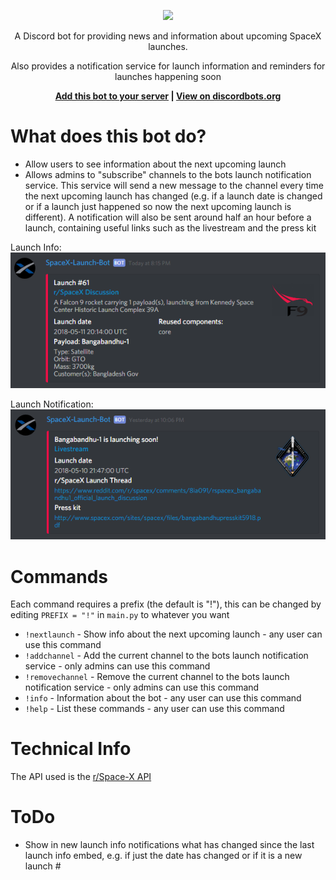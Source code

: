 <p align="center">
<img width="400" src="https://discordbots.org/api/widget/411618411169447950.svg" href='https://discordbots.org/bot/411618411169447950'>
</p>

<p align="center">
A Discord bot for providing news and information about upcoming SpaceX launches.
</p>
<p align="center">
Also provides a notification service for launch information and reminders for launches happening soon
</p>

<p align="center"><b><a href="https://discordapp.com/oauth2/authorize?client_id=411618411169447950&scope=bot&permissions=248896">Add this bot to your server</a> | <a href="https://discordbots.org/bot/411618411169447950">View on discordbots.org</a></b></p>

# What does this bot do?

 - Allow users to see information about the next upcoming launch
 - Allows admins to "subscribe" channels to the bots launch notification service. This service will send a new message to the channel every time the next upcoming launch has changed (e.g. if a launch date is changed or if a launch just happened so now the next upcoming launch is different). A notification will also be sent around half an hour before a launch, containing useful links such as the livestream and the press kit

Launch Info:
</br>
![LaunchInfo](screenshots/launchInfo.png)

Launch Notification:
</br>
![LaunchNotif](screenshots/launchNotif.png)

# Commands

Each command requires a prefix (the default is "!"), this can be changed by editing `PREFIX = "!"` in `main.py` to whatever you want

 - `!nextlaunch` - Show info about the next upcoming launch - any user can use this command
 - `!addchannel` - Add the current channel to the bots launch notification service - only admins can use this command
 - `!removechannel` - Remove the current channel to the bots launch notification service - only admins can use this command
 - `!info` - Information about the bot - any user can use this command
 - `!help` - List these commands - any user can use this command
 
 # Technical Info
 
 The API used is the [r/Space-X API](https://github.com/r-spacex/SpaceX-API)

# ToDo

 - Show in new launch info notifications what has changed since the last launch info embed, e.g. if just the date has changed or if it is a new launch #
